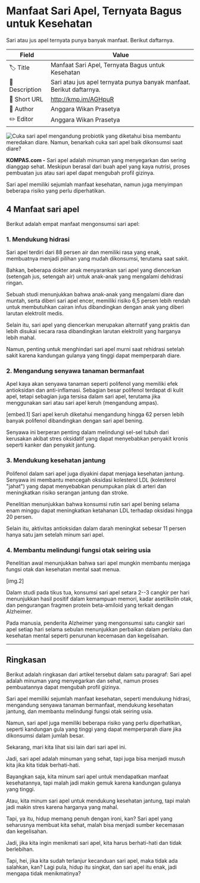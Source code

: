 # Manfaat Sari Apel, Ternyata Bagus untuk Kesehatan

Sari atau jus apel ternyata punya banyak manfaat. Berikut daftarnya.

| Field         | Value                                                       |
|---------------|-------------------------------------------------------------|
| 🏷️ Title       | Manfaat Sari Apel, Ternyata Bagus untuk Kesehatan |
| 📝 Description | Sari atau jus apel ternyata punya banyak manfaat. Berikut daftarnya. |
| 🔗 Short URL   | http://kmp.im/AGHpuR |
| 👤 Author      | Anggara Wikan Prasetya |
| ✏️ Editor      | Anggara Wikan Prasetya |

![Cuka sari apel mengandung probiotik yang diketahui bisa membantu meredakan diare. Namun, benarkah cuka sari apel baik dikonsumsi saat diare?](https://asset.kompas.com/crops/gYsmReXx1I0eF9VYabb38D5cnr4=/53x36:1200x800/750x500/data/photo/2025/01/03/67774b6e1e68b.jpg)

**KOMPAS.com -** Sari apel adalah minuman yang menyegarkan dan sering dianggap sehat. Meskipun berasal dari buah apel yang kaya nutrisi, proses pembuatan jus atau sari apel dapat mengubah profil gizinya.

Sari apel memiliki sejumlah manfaat kesehatan, namun juga menyimpan beberapa risiko yang perlu diperhatikan.

## 4 Manfaat sari apel

Berikut adalah empat manfaat mengonsumsi sari apel:

### 1. Mendukung hidrasi

Sari apel terdiri dari 88 persen air dan memiliki rasa yang enak, membuatnya menjadi pilihan yang mudah dikonsumsi, terutama saat sakit.

Bahkan, beberapa dokter anak menyarankan sari apel yang diencerkan (setengah jus, setengah air) untuk anak-anak yang mengalami dehidrasi ringan.

Sebuah studi menunjukkan bahwa anak-anak yang mengalami diare dan muntah, serta diberi sari apel encer, memiliki risiko 6,5 persen lebih rendah untuk membutuhkan cairan infus dibandingkan dengan anak yang diberi larutan elektrolit medis.

Selain itu, sari apel yang diencerkan merupakan alternatif yang praktis dan lebih disukai secara rasa dibandingkan larutan elektrolit yang harganya lebih mahal.

Namun, penting untuk menghindari sari apel murni saat rehidrasi setelah sakit karena kandungan gulanya yang tinggi dapat memperparah diare.

### 2. Mengandung senyawa tanaman bermanfaat

Apel kaya akan senyawa tanaman seperti polifenol yang memiliki efek antioksidan dan anti-inflamasi. Sebagian besar polifenol terdapat di kulit apel, tetapi sebagian juga tersisa dalam sari apel, terutama jika menggunakan sari atau sari apel keruh (mengandung ampas).

\[embed.1\] Sari apel keruh diketahui mengandung hingga 62 persen lebih banyak polifenol dibandingkan dengan sari apel bening.

Senyawa ini berperan penting dalam melindungi sel-sel tubuh dari kerusakan akibat stres oksidatif yang dapat menyebabkan penyakit kronis seperti kanker dan penyakit jantung.

### 3. Mendukung kesehatan jantung

Polifenol dalam sari apel juga diyakini dapat menjaga kesehatan jantung. Senyawa ini membantu mencegah oksidasi kolesterol LDL (kolesterol \"jahat\") yang dapat menyebabkan penumpukan plak di arteri dan meningkatkan risiko serangan jantung dan stroke.

Penelitian menunjukkan bahwa konsumsi rutin sari apel bening selama enam minggu dapat meningkatkan ketahanan LDL terhadap oksidasi hingga 20 persen.

Selain itu, aktivitas antioksidan dalam darah meningkat sebesar 11 persen hanya satu jam setelah minum sari apel.

### 4. Membantu melindungi fungsi otak seiring usia

Penelitian awal menunjukkan bahwa sari apel mungkin membantu menjaga fungsi otak dan kesehatan mental saat menua.

\[img.2\]

Dalam studi pada tikus tua, konsumsi sari apel setara 2--3 cangkir per hari menunjukkan hasil positif dalam kemampuan memori, kadar asetilkolin otak, dan pengurangan fragmen protein beta-amiloid yang terkait dengan Alzheimer.

Pada manusia, penderita Alzheimer yang mengonsumsi satu cangkir sari apel setiap hari selama sebulan menunjukkan perbaikan dalam perilaku dan kesehatan mental seperti penurunan kecemasan dan kegelisahan.

---
## Ringkasan

Berikut adalah ringkasan dari artikel tersebut dalam satu paragraf: Sari apel adalah minuman yang menyegarkan dan sehat, namun proses pembuatannya dapat mengubah profil gizinya.

 Sari apel memiliki sejumlah manfaat kesehatan, seperti mendukung hidrasi, mengandung senyawa tanaman bermanfaat, mendukung kesehatan jantung, dan membantu melindungi fungsi otak seiring usia.

 Namun, sari apel juga memiliki beberapa risiko yang perlu diperhatikan, seperti kandungan gula yang tinggi yang dapat memperparah diare jika dikonsumsi dalam jumlah besar.



Sekarang, mari kita lihat sisi lain dari sari apel ini.

 Jadi, sari apel adalah minuman yang sehat, tapi juga bisa menjadi musuh kita jika kita tidak berhati-hati.

 Bayangkan saja, kita minum sari apel untuk mendapatkan manfaat kesehatannya, tapi malah jadi makin gemuk karena kandungan gulanya yang tinggi.

 Atau, kita minum sari apel untuk mendukung kesehatan jantung, tapi malah jadi makin stres karena harganya yang mahal.

 Tapi, ya itu, hidup memang penuh dengan ironi, kan? Sari apel yang seharusnya membuat kita sehat, malah bisa menjadi sumber kecemasan dan kegelisahan.

 Jadi, jika kita ingin menikmati sari apel, kita harus berhati-hati dan tidak berlebihan.

 Tapi, hei, jika kita sudah terlanjur kecanduan sari apel, maka tidak ada salahkan, kan? Lagi pula, hidup itu singkat, dan sari apel itu enak, jadi mengapa tidak menikmatinya?
